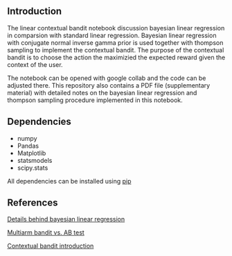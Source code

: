 ## Introduction
The linear contextual bandit notebook discussion bayesian linear regression in comparsion with standard linear regression. Bayesian linear regression with conjugate normal inverse gamma prior is used together with thompson sampling to implement the contextual bandit. The purpose of the contextual bandit is to choose the action the maximizied the expected reward given the context of the user. 

The notebook can be opened with google collab and the code can be adjusted there. This repository also contains a PDF file (supplementary material) with detailed notes on the bayesian linear regression and thompson sampling procedure implemented in this notebook.

## Dependencies
* numpy
* Pandas
* Matplotlib
* statsmodels
* scipy.stats

All dependencies can be installed using [pip](https://pip.pypa.io/en/stable/)

## References
[Details behind bayesian linear regression](http://www.biostat.umn.edu/~ph7440/pubh7440/BayesianLinearModelGoryDetails.pdf)

[Multiarm bandit vs. AB test](https://vwo.com/blog/multi-armed-bandit-algorithm/)

[Contextual bandit introduction](https://getstream.io/blog/introduction-contextual-bandits/)
